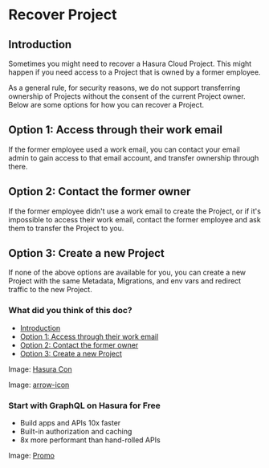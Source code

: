 # Recover Project

## Introduction​

Sometimes you might need to recover a Hasura Cloud Project. This might happen if you need access to a Project that is
owned by a former employee.

As a general rule, for security reasons, we do not support transferring ownership of Projects without the consent of the
current Project owner. Below are some options for how you can recover a Project.

## Option 1: Access through their work email​

If the former employee used a work email, you can contact your email admin to gain access to that email account, and
transfer ownership through there.

## Option 2: Contact the former owner​

If the former employee didn't use a work email to create the Project, or if it's impossible to access their work email,
contact the former employee and ask them to transfer the Project to you.

## Option 3: Create a new Project​

If none of the above options are available for you, you can create a new Project with the same Metadata, Migrations, and
env vars and redirect traffic to the new Project.

### What did you think of this doc?

- [ Introduction ](https://hasura.io/docs/latest/hasura-cloud/projects/recover/#introduction)
- [ Option 1: Access through their work email ](https://hasura.io/docs/latest/hasura-cloud/projects/recover/#option-1-access-through-their-work-email)
- [ Option 2: Contact the former owner ](https://hasura.io/docs/latest/hasura-cloud/projects/recover/#option-2-contact-the-former-owner)
- [ Option 3: Create a new Project ](https://hasura.io/docs/latest/hasura-cloud/projects/recover/#option-3-create-a-new-project)


Image: [ Hasura Con ](https://res.cloudinary.com/dh8fp23nd/image/upload/v1686154570/hasura-con-2023/has-con-light-date_r2a2ud.png)

Image: [ arrow-icon ](https://res.cloudinary.com/dh8fp23nd/image/upload/v1683723549/main-web/chevron-right_ldbi7d.png)

### Start with GraphQL on Hasura for Free

- Build apps and APIs 10x faster
- Built-in authorization and caching
- 8x more performant than hand-rolled APIs


Image: [ Promo ](https://hasura.io/docs/assets/images/hasura-free-ff60e409244e0ea12b5a3045d1a9096b.png)
